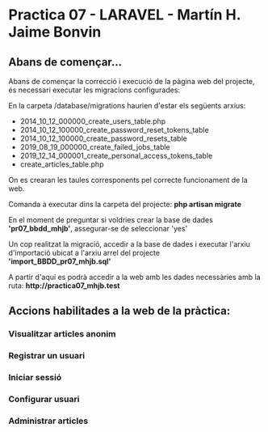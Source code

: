 <h1>Practica 07 - LARAVEL - Martín H. Jaime Bonvin</h1>

<h2>Abans de començar...</h2>

<p>Abans de començar la correcció i execució de la pàgina web del projecte, és necessari executar les migracions configurades:</p>
<p>
En la carpeta /database/migrations haurien d'estar els següents arxius:
<ul>
  <li>  2014_10_12_000000_create_users_table.php </li>
   <li> 2014_10_12_100000_create_password_reset_tokens_table</li>
  <li>  2014_10_12_100000_create_password_resets_table</li>
   <li> 2019_08_19_000000_create_failed_jobs_table</li>
   <li> 2019_12_14_000001_create_personal_access_tokens_table</li>
    <li>create_articles_table.php</li>
</ul>
On es crearan les taules corresponents pel correcte funcionament de la web.</p>

<p>
Comanda a executar dins la carpeta del projecte: <b>php artisan migrate</b>

En el moment de preguntar si voldries crear la base de dades <b>'pr07_bbdd_mhjb'</b>, assegurar-se de seleccionar 'yes'
</p>

<p>Un cop realitzat la migració, accedir a la base de dades i executar l'arxiu d'importació ubicat a l'arxiu arrel del projecte <b>'import_BBDD_pr07_mhjb.sql'</b></p>

<p>A partir d'aquí es podrà accedir a la web amb les dades necessàries amb la ruta:
<b>http://practica07_mhjb.test</b> </p>

<h2>Accions habilitades a la web de la pràctica:</h2>

<h3>Visualitzar articles anonim</h3>


<h3> Registrar un usuari</h3>


<h3> Iniciar sessió </h3>


<h3>Configurar usuari </h3>


<h3>Administrar articles</h3>
